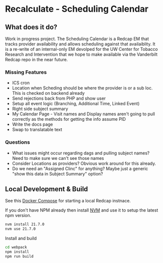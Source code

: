 # Recalculate - Scheduling Calendar

## What does it do?

Work in progress project. The Scheduling Calendar is a Redcap EM that tracks provider availability and allows scheduling against that availaiblity. It is a re-write of an internal-only EM devolped for the UW Center for Tobacco Research and Intervention that we hope to make available via the Vanderbilt Redcap repo in the near future.

### Missing Features

* ICS cron
* Location when Scheding should be where the provider is or a sub loc. This is checked on backend already
* Send rejections back from PHP and show user
* Setup all event logic (Branching, Additional Time, Linked Event)
* Right side subject summary
* My Calendar Page - Visit names and Display names aren't going to pull correctly as the methods for getting the info assume PID
* Write the docs page
* Swap to translatable text

### Questions

* What issues might occur regarding dags and pulling subject names? Need to make sure we can't see those names
* Consider Locations as providers? Obvious work around for this already.
* Do we need an "Assigned Clinc" for anything? Maybe just a generic "show this data in Subject Summary" option?

## Local Development & Build

See this [Docker Compose](https://github.com/123andy/redcap-docker-compose) for starting a local Redcap instnace.

If you don't have NPM already then install [NVM](https://github.com/nvm-sh/nvm) and use it to setup the latest npm version.

```sh
nvm install 21.7.0
nvm use 21.7.0
```

Install and build

```sh
cd webpack
npm install
npm run build
```
